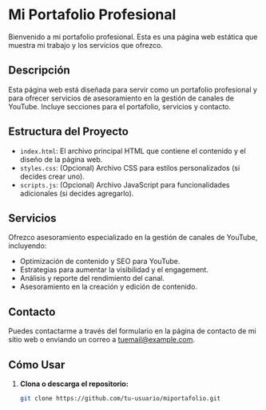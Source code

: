 # Mi Portafolio Profesional

Bienvenido a mi portafolio profesional. Esta es una página web estática que muestra mi trabajo y los servicios que ofrezco.

## Descripción

Esta página web está diseñada para servir como un portafolio profesional y para ofrecer servicios de asesoramiento en la gestión de canales de YouTube. Incluye secciones para el portafolio, servicios y contacto.

## Estructura del Proyecto

- `index.html`: El archivo principal HTML que contiene el contenido y el diseño de la página web.
- `styles.css`: (Opcional) Archivo CSS para estilos personalizados (si decides crear uno).
- `scripts.js`: (Opcional) Archivo JavaScript para funcionalidades adicionales (si decides agregarlo).

## Servicios

Ofrezco asesoramiento especializado en la gestión de canales de YouTube, incluyendo:
- Optimización de contenido y SEO para YouTube.
- Estrategias para aumentar la visibilidad y el engagement.
- Análisis y reporte del rendimiento del canal.
- Asesoramiento en la creación y edición de contenido.

## Contacto

Puedes contactarme a través del formulario en la página de contacto de mi sitio web o enviando un correo a [tuemail@example.com](mailto:tuemail@example.com).

## Cómo Usar

1. **Clona o descarga el repositorio:**

   ```bash
   git clone https://github.com/tu-usuario/miportafolio.git
